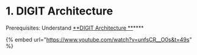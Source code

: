 # 1. DIGIT Architecture

Prerequisites: Understand [**DIGIT Architecture **](https://docs.digit.org/architecture)****

{% embed url="https://www.youtube.com/watch?v=unfsCR__O0s&t=49s" %}

